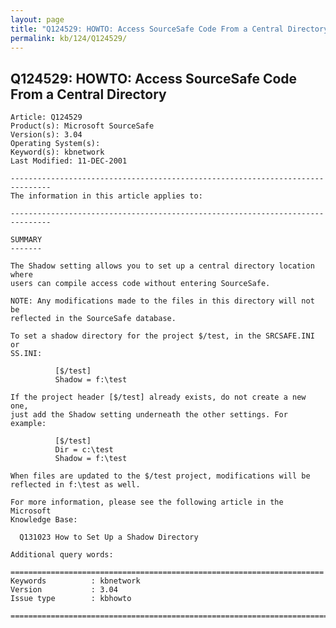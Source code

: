 ```yaml
---
layout: page
title: "Q124529: HOWTO: Access SourceSafe Code From a Central Directory"
permalink: kb/124/Q124529/
---
```


## Q124529: HOWTO: Access SourceSafe Code From a Central Directory

	Article: Q124529
	Product(s): Microsoft SourceSafe
	Version(s): 3.04
	Operating System(s): 
	Keyword(s): kbnetwork
	Last Modified: 11-DEC-2001
	
	-------------------------------------------------------------------------------
	The information in this article applies to:
	
	-------------------------------------------------------------------------------
	
	SUMMARY
	-------
	
	The Shadow setting allows you to set up a central directory location where
	users can compile access code without entering SourceSafe.
	
	NOTE: Any modifications made to the files in this directory will not be
	reflected in the SourceSafe database.
	
	To set a shadow directory for the project $/test, in the SRCSAFE.INI or
	SS.INI:
	
	          [$/test]
	          Shadow = f:\test
	
	If the project header [$/test] already exists, do not create a new one,
	just add the Shadow setting underneath the other settings. For example:
	
	          [$/test]
	          Dir = c:\test
	          Shadow = f:\test
	
	When files are updated to the $/test project, modifications will be
	reflected in f:\test as well.
	
	For more information, please see the following article in the Microsoft
	Knowledge Base:
	
	  Q131023 How to Set Up a Shadow Directory
	
	Additional query words:
	
	======================================================================
	Keywords          : kbnetwork 
	Version           : 3.04
	Issue type        : kbhowto
	
	=============================================================================
	
